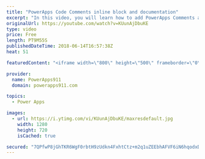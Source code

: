 ```yaml
---
title: "PowerApps Code Comments inline block and documentation"
excerpt: "In this video, you will learn how to add PowerApps Comments and documentation to your apps. Handy trick that will make future you happy. We cover inline comments, block comments, and a documentation screen.  Video on how I built the Password App https://www.youtube.com/watch?v=GiN47Is_634  PowerApps"
originalUrl: https://youtube.com/watch?v=KUunAjDbuKE
type: video
price: Free
length: PT9M55S
publishedDateTime: 2018-06-14T16:57:38Z
heat: 51

featuredContent: "<iframe width=\"800\" height=\"500\" frameborder=\"0\" src=\"https://www.youtube.com/embed/KUunAjDbuKE\" allow=\"accelerometer; autoplay; encrypted-media; gyroscope; picture-in-picture\" allowfullscreen></iframe>"

provider:
  name: PowerApps911
  domain: powerapps911.com

topics:
  - Power Apps

images:
  - url: https://i.ytimg.com/vi/KUunAjDbuKE/maxresdefault.jpg
    width: 1280
    height: 720
    isCached: true

secured: "7QPfwP8jGhTKR6WgF0rbtH9zUdkn4FxhtCtz+m2q1uZEEbhAFVF6iN6hqodxDPGYaBNq4Br6KbjUk4dZs54kvwvHV3vBZKrQbjrEZsp0N7U/BG7J+cEbZcOEfqOJcfKRLohxgdzohaSjF1lZ/yNTnNO6z/qsEBLGfB5gNA41gAF9C+pdXgq6og88WpKGdN455FWGQnkS6+dqTLVreEJAQomKJgNVA8LUyBNjmnXV+RQ5XRksawTpT1E7PK194Gkjsli6XmvvkLvMpiGVUY1pKhrGiZPSmdEEC48jQoDCcffW+ziY7LvhLv1IbQ95d0Ov2Zhs0vkQhYRyaugPv8QdbzI5gXz4UR8aCW7WgdrpwajcDu6l5TArWWItYqlHEY1Knk0sNkTZSV4kXujcenEdw34AeK/6o7xd1yU3Htuo00o=;234DLuFHckopz0ucSVRiGA=="
---
```


